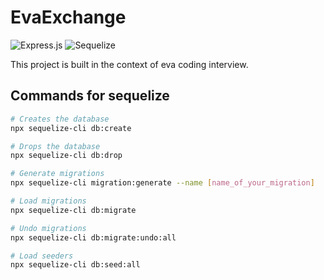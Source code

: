 # EvaExchange

![Express.js](https://img.shields.io/badge/express.js-%23404d59.svg?style=for-the-badge&logo=express&logoColor=%2361DAFB)
![Sequelize](https://img.shields.io/badge/Sequelize-52B0E7?style=for-the-badge&logo=Sequelize&logoColor=white)

 This project is built in the context of eva coding interview.

## Commands for sequelize
```bash
# Creates the database
npx sequelize-cli db:create

# Drops the database
npx sequelize-cli db:drop

# Generate migrations
npx sequelize-cli migration:generate --name [name_of_your_migration]

# Load migrations
npx sequelize-cli db:migrate

# Undo migrations
npx sequelize-cli db:migrate:undo:all

# Load seeders
npx sequelize-cli db:seed:all